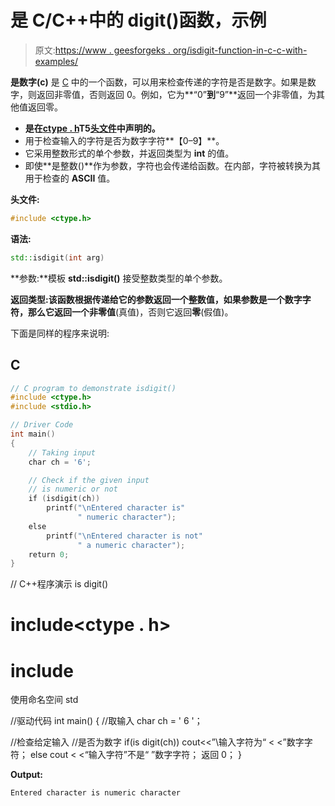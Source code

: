# 是 C/C++中的 digit()函数，示例

> 原文:[https://www . geesforgeks . org/isdigit-function-in-c-c-with-examples/](https://www.geeksforgeeks.org/isdigit-function-in-c-c-with-examples/)

**是数字(c)** 是 [C](https://www.geeksforgeeks.org/c-programming-language/) 中的一个函数，可以用来检查传递的字符是否是数字。如果是数字，则返回非零值，否则返回 0。例如，它为**“0”**到**“9”**返回一个非零值，为其他值返回零。

*   **是在[ctype . h](https://www.geeksforgeeks.org/ctype-hcctype-library-in-c-c-with-examples/)**T5[头文件](https://www.geeksforgeeks.org/header-files-in-c-cpp-and-its-uses/)中声明的。****
*   用于检查输入的字符是否为数字字符**【0–9】**。
*   它采用整数形式的单个参数，并返回类型为 **int** 的值。
*   即使**是整数()**作为参数，字符也会传递给函数。在内部，字符被转换为其用于检查的 **ASCII** 值。

**头文件:**

```cpp
#include <ctype.h>
```

**语法:**

```cpp
std::isdigit(int arg)
```

**参数:**模板 **std::isdigit()** 接受整数类型的单个参数。

**返回类型:**该函数根据传递给它的参数返回一个整数值，如果参数是一个数字字符，那么它返回一个**非零值**(真值)，否则它返回**零**(假值)。

下面是同样的程序来说明:

## C

```cpp
// C program to demonstrate isdigit()
#include <ctype.h>
#include <stdio.h>

// Driver Code
int main()
{
    // Taking input
    char ch = '6';

    // Check if the given input
    // is numeric or not
    if (isdigit(ch))
        printf("\nEntered character is"
               " numeric character");
    else
        printf("\nEntered character is not"
               " a numeric character");
    return 0;
}
```

// C++程序演示 is digit()
# include<ctype . h>
# include<iostream>
使用命名空间 std

//驱动代码
int main()
{
//取输入
char ch = ' 6 '；

//检查给定输入
//是否为数字
if(is digit(ch))
cout<<”\输入字符为“
< <”数字字符；
else
cout < <“输入字符”不是“
”数字字符；
返回 0；
}

**Output:**

```cpp
Entered character is numeric character

```